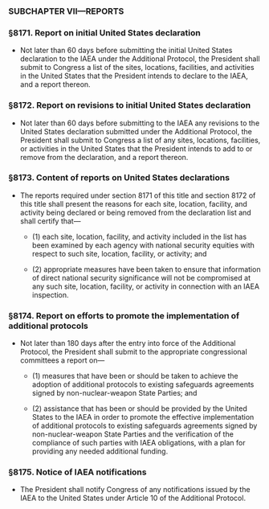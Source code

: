 ### SUBCHAPTER VII—REPORTS

### §8171. Report on initial United States declaration
* Not later than 60 days before submitting the initial United States declaration to the IAEA under the Additional Protocol, the President shall submit to Congress a list of the sites, locations, facilities, and activities in the United States that the President intends to declare to the IAEA, and a report thereon.

### §8172. Report on revisions to initial United States declaration
* Not later than 60 days before submitting to the IAEA any revisions to the United States declaration submitted under the Additional Protocol, the President shall submit to Congress a list of any sites, locations, facilities, or activities in the United States that the President intends to add to or remove from the declaration, and a report thereon.

### §8173. Content of reports on United States declarations
* The reports required under section 8171 of this title and section 8172 of this title shall present the reasons for each site, location, facility, and activity being declared or being removed from the declaration list and shall certify that—

  * (1) each site, location, facility, and activity included in the list has been examined by each agency with national security equities with respect to such site, location, facility, or activity; and

  * (2) appropriate measures have been taken to ensure that information of direct national security significance will not be compromised at any such site, location, facility, or activity in connection with an IAEA inspection.

### §8174. Report on efforts to promote the implementation of additional protocols
* Not later than 180 days after the entry into force of the Additional Protocol, the President shall submit to the appropriate congressional committees a report on—

  * (1) measures that have been or should be taken to achieve the adoption of additional protocols to existing safeguards agreements signed by non-nuclear-weapon State Parties; and

  * (2) assistance that has been or should be provided by the United States to the IAEA in order to promote the effective implementation of additional protocols to existing safeguards agreements signed by non-nuclear-weapon State Parties and the verification of the compliance of such parties with IAEA obligations, with a plan for providing any needed additional funding.

### §8175. Notice of IAEA notifications
* The President shall notify Congress of any notifications issued by the IAEA to the United States under Article 10 of the Additional Protocol.